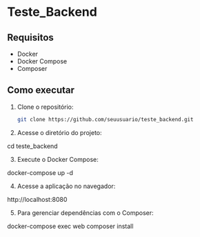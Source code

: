 # Teste_Backend

## Requisitos

- Docker
- Docker Compose
- Composer

## Como executar

1. Clone o repositório:
   ```bash
   git clone https://github.com/seuusuario/teste_backend.git

2. Acesse o diretório do projeto:

cd teste_backend

3. Execute o Docker Compose:

docker-compose up -d

4. Acesse a aplicação no navegador:

http://localhost:8080

5. Para gerenciar dependências com o Composer:

docker-compose exec web composer install
